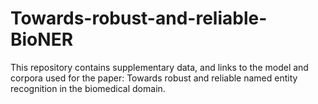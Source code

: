 # Towards-robust-and-reliable-BioNER
This repository contains supplementary data, and links to the model and corpora used for the paper: Towards robust and reliable named entity recognition in the biomedical domain.
